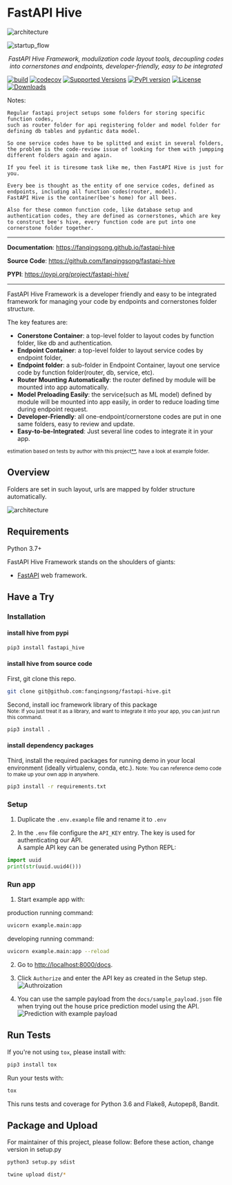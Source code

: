 # FastAPI Hive

![architecture](img/hive.jpg)

![startup_flow](img/startup_flow.png)

<p align="center">
    <em>FastAPI Hive Framework, modulization code layout tools, decoupling codes into cornerstones and endpoints, developer-friendly, easy to be integrated</em>
</p>


[![build](https://github.com/fanqingsong/fastapi-hive/workflows/pytest_flake8/badge.svg)](https://github.com/fanqingsong/fastapi-hive/actions)
[![codecov](https://codecov.io/gh/fanqingsong/fastapi-hive/branch/master/graph/badge.svg)](https://codecov.io/gh/fanqingsong/fastapi-hive)
[![Supported Versions](https://img.shields.io/pypi/pyversions/fastapi-hive.svg)](https://pypi.org/project/requests)
[![PyPI version](https://badge.fury.io/py/fastapi-hive.svg)](https://badge.fury.io/py/fastapi-hive)
[![License](https://img.shields.io/github/license/fanqingsong/fastapi-hive.svg)](https://github.com/fanqingsong/fastapi-hive)
[![Downloads](https://pepy.tech/badge/fastapi-hive)](https://pepy.tech/project/fastapi-hive)


Notes:

```text
Regular fastapi project setups some folders for storing specific function codes, 
such as router folder for api registering folder and model folder for defining db tables and pydantic data model.

So one service codes have to be splitted and exist in several folders, the problem is the code-review issue of looking for them with jumpping different folders again and again.

If you feel it is tiresome task like me, then FastAPI Hive is just for you.

Every bee is thought as the entity of one service codes, defined as endpoints, including all function codes(router, model).
FastAPI Hive is the container(bee's home) for all bees.  

Also for these common function code, like database setup and authentication codes, they are defined as cornerstones, which are key to construct bee's hive, every function code are put into one cornerstone folder together.
```


---

**Documentation**: <a href="https://fanqingsong.github.io/fastapi-hive" target="_blank">https://fanqingsong.github.io/fastapi-hive</a>

**Source Code**: <a href="https://github.com/fanqingsong/fastapi-hive" target="_blank">https://github.com/fanqingsong/fastapi-hive</a>

**PYPI**: <a href="https://pypi.org/project/fastapi-hive/" target="_blank">https://pypi.org/project/fastapi-hive/</a>

---

FastAPI Hive Framework is a developer friendly and easy to be integrated framework for managing your code by endpoints and cornerstones folder structure.


The key features are:

* **Conerstone Container**: a top-level folder to layout codes by function folder, like db and authentication. 
* **Endpoint Container**: a top-level folder to layout service codes by endpoint folder,  
* **Endpoint folder**: a sub-folder in Endpoint Container, layout one service code by function folder(router, db, service, etc).
* **Router Mounting Automatically**: the router defined by module will be mounted into app automatically.
* **Model Preloading Easily**: the service(such as ML model) defined by module will be mounted into app easily, in order to reduce loading time during endpoint request.
* **Developer-Friendly**: all one-endpoint/cornerstone codes are put in one same folders, easy to review and update.
* **Easy-to-be-Integrated**: Just several line codes to integrate it in your app.

<small>estimation based on tests by author with this project[**](https://github.com/fanqingsong/machine_learning_system_fastapi), have a look at example folder.</small>

## Overview

Folders are set in such layout, urls are mapped by folder structure automatically.

![architecture](img/url_by_folder.png)

## Requirements

Python 3.7+

FastAPI Hive Framework stands on the shoulders of giants:

* <a href="https://fastapi.tiangolo.com/" class="external-link" target="_blank">FastAPI</a> web framework.

## Have a Try

### Installation 

#### install hive from pypi

```bash
pip3 install fastapi_hive
```

#### install hive from source code

First, git clone this repo.

```bash
git clone git@github.com:fanqingsong/fastapi-hive.git
```

Second, install ioc framework library of this package<br/>
<small>Note: If you just treat it as a library, and want to integrate it into your app, you can just run this command. </small>

```bash
pip3 install .
```

#### install dependency packages

Third, install the required packages for running demo in your local environment (ideally virtualenv, conda, etc.).
<small>Note: You can reference demo code to make up your own app in anywhere. </small>

```bash
pip3 install -r requirements.txt
``` 


### Setup
1. Duplicate the `.env.example` file and rename it to `.env` 


2. In the `.env` file configure the `API_KEY` entry. The key is used for authenticating our API. <br>
   A sample API key can be generated using Python REPL:
```python
import uuid
print(str(uuid.uuid4()))
```

### Run  app

1. Start example app with: 

production running command:

```bash
uvicorn example.main:app
```

developing running command:
```bash
uvicorn example.main:app --reload
```

2. Go to [http://localhost:8000/docs](http://localhost:8000/docs).
   
3. Click `Authorize` and enter the API key as created in the Setup step.
![Authroization](img/authorize.png)
   
4. You can use the sample payload from the `docs/sample_payload.json` file when trying out the house price prediction model using the API.
   ![Prediction with example payload](img/sample_payload.png)

## Run Tests

If you're not using `tox`, please install with:
```bash
pip3 install tox
```

Run your tests with: 
```bash
tox
```

This runs tests and coverage for Python 3.6 and Flake8, Autopep8, Bandit.

## Package and Upload

For maintainer of this project, please follow:
Before these action, change version in setup.py

```bash
python3 setup.py sdist

twine upload dist/*

```



